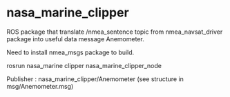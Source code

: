 # nasa_marine_clipper

ROS package that translate /nmea_sentence topic from nmea_navsat_driver package into useful data message Anemometer.

Need to install nmea_msgs package to build.

rosrun nasa_marine clipper nasa_marine_clipper_node

Publisher : nasa_marine_clipper/Anemometer (see structure in msg/Anemometer.msg)
